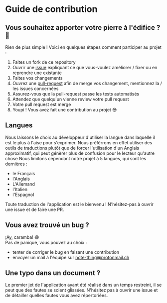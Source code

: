 # Guide de contribution
## Vous souhaitez apporter votre pierre à l'édifice ? 👀
Rien de plus simple ! Voici en quelques étapes comment participer au projet :
1. Faites un fork de ce repository
2. Ouvrir une [issue](https://github.com/Note-thing/backend/issues) expliquant ce que vous-voulez améliorer / fixer ou en reprendre une existante
3. Faites vos changements
4. Ouvrez une [pull-request](https://github.com/Note-thing/backend/pulls) afin de merge vos changement, mentionnez la / les issues concernées
5. Assurez-vous que la pull-request passe les tests automatisés
6. Attendez que quelqu'un vienne review votre pull request
7. Votre pull request est merge
8. Youpi ! Vous avez fait une contribution au projet 😎

## Langues
Nous laissons le choix au développeur d'utiliser la langue dans laquelle il est le plus à l'aise pour s'exprimer.
Nous préférrons en effet utiliser des outils de traductions plutôt que de forcer l'utilisation d'un Anglais approximatif, qui peut génèrer plus de confusion pour le lecteur qu'autre chose
Nous limitons cependant notre projet à 5 langues, qui sont les dernières : 
- le Français 
- l'Anglais
- L'Allemand
- l'Italien
- l'Espagnol  

Toute traduction de l'application est le bienvenu ! N'hésitez-pas à ouvrir une issue et de faire une PR.

## Vous avez trouvé un bug ?
¡Ay, caramba! 😅   
Pas de panique, vous pouvez au choix : 
- tenter de corriger le bug en faisant une contribution 
- envoyer un mail à l'équipe sur [note-thing@protonmail.ch](note-thing@protonmail.ch)

## Une typo dans un document ?
Le premier jet de l'application ayant été réalisé dans un temps restreint, il se peut que des fautes se soient glissées.
N'hésitez pas à ouvrir une issue et de détailler quelles fautes vous avez répertoriées.
